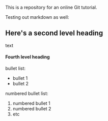This is a repository for an online Git tutorial.

Testing out markdown as well:

## Here's a second level heading

text

#### Fourth level heading

bullet list:

* bullet 1
* bullet 2

numbered bullet list:

1. numbered bullet 1
2. numbered bullet 2
3. etc
